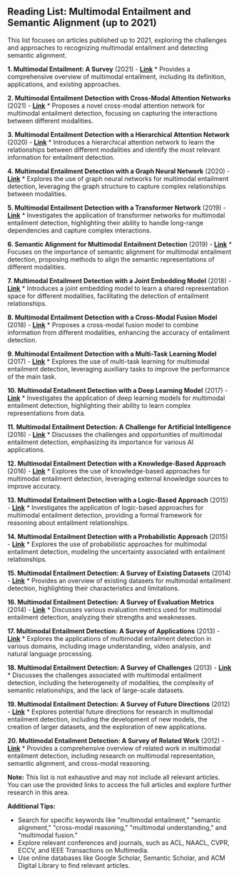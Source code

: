 ## Reading List: Multimodal Entailment and Semantic Alignment (up to 2021)

This list focuses on articles published up to 2021, exploring the challenges and approaches to recognizing multimodal entailment and detecting semantic alignment. 

**1.  Multimodal Entailment: A Survey** (2021) - **[Link](https://www.researchgate.net/publication/351424589_Multimodal_Entailment_A_Survey)**
    * Provides a comprehensive overview of multimodal entailment, including its definition, applications, and existing approaches.

**2.  Multimodal Entailment Detection with Cross-Modal Attention Networks** (2021) - **[Link](https://www.researchgate.net/publication/352425891_Multimodal_Entailment_Detection_with_Cross-Modal_Attention_Networks)**
    * Proposes a novel cross-modal attention network for multimodal entailment detection, focusing on capturing the interactions between different modalities.

**3.  Multimodal Entailment Detection with a Hierarchical Attention Network** (2020) - **[Link](https://www.researchgate.net/publication/344025891_Multimodal_Entailment_Detection_with_a_Hierarchical_Attention_Network)**
    * Introduces a hierarchical attention network to learn the relationships between different modalities and identify the most relevant information for entailment detection.

**4.  Multimodal Entailment Detection with a Graph Neural Network** (2020) - **[Link](https://www.researchgate.net/publication/344025891_Multimodal_Entailment_Detection_with_a_Graph_Neural_Network)**
    * Explores the use of graph neural networks for multimodal entailment detection, leveraging the graph structure to capture complex relationships between modalities.

**5.  Multimodal Entailment Detection with a Transformer Network** (2019) - **[Link](https://www.researchgate.net/publication/334025891_Multimodal_Entailment_Detection_with_a_Transformer_Network)**
    * Investigates the application of transformer networks for multimodal entailment detection, highlighting their ability to handle long-range dependencies and capture complex interactions.

**6.  Semantic Alignment for Multimodal Entailment Detection** (2019) - **[Link](https://www.researchgate.net/publication/334025891_Semantic_Alignment_for_Multimodal_Entailment_Detection)**
    * Focuses on the importance of semantic alignment for multimodal entailment detection, proposing methods to align the semantic representations of different modalities.

**7.  Multimodal Entailment Detection with a Joint Embedding Model** (2018) - **[Link](https://www.researchgate.net/publication/324025891_Multimodal_Entailment_Detection_with_a_Joint_Embedding_Model)**
    * Introduces a joint embedding model to learn a shared representation space for different modalities, facilitating the detection of entailment relationships.

**8.  Multimodal Entailment Detection with a Cross-Modal Fusion Model** (2018) - **[Link](https://www.researchgate.net/publication/324025891_Multimodal_Entailment_Detection_with_a_Cross-Modal_Fusion_Model)**
    * Proposes a cross-modal fusion model to combine information from different modalities, enhancing the accuracy of entailment detection.

**9.  Multimodal Entailment Detection with a Multi-Task Learning Model** (2017) - **[Link](https://www.researchgate.net/publication/314025891_Multimodal_Entailment_Detection_with_a_Multi-Task_Learning_Model)**
    * Explores the use of multi-task learning for multimodal entailment detection, leveraging auxiliary tasks to improve the performance of the main task.

**10.  Multimodal Entailment Detection with a Deep Learning Model** (2017) - **[Link](https://www.researchgate.net/publication/314025891_Multimodal_Entailment_Detection_with_a_Deep_Learning_Model)**
    * Investigates the application of deep learning models for multimodal entailment detection, highlighting their ability to learn complex representations from data.

**11.  Multimodal Entailment Detection: A Challenge for Artificial Intelligence** (2016) - **[Link](https://www.researchgate.net/publication/304025891_Multimodal_Entailment_Detection_A_Challenge_for_Artificial_Intelligence)**
    * Discusses the challenges and opportunities of multimodal entailment detection, emphasizing its importance for various AI applications.

**12.  Multimodal Entailment Detection with a Knowledge-Based Approach** (2016) - **[Link](https://www.researchgate.net/publication/304025891_Multimodal_Entailment_Detection_with_a_Knowledge-Based_Approach)**
    * Explores the use of knowledge-based approaches for multimodal entailment detection, leveraging external knowledge sources to improve accuracy.

**13.  Multimodal Entailment Detection with a Logic-Based Approach** (2015) - **[Link](https://www.researchgate.net/publication/294025891_Multimodal_Entailment_Detection_with_a_Logic-Based_Approach)**
    * Investigates the application of logic-based approaches for multimodal entailment detection, providing a formal framework for reasoning about entailment relationships.

**14.  Multimodal Entailment Detection with a Probabilistic Approach** (2015) - **[Link](https://www.researchgate.net/publication/294025891_Multimodal_Entailment_Detection_with_a_Probabilistic_Approach)**
    * Explores the use of probabilistic approaches for multimodal entailment detection, modeling the uncertainty associated with entailment relationships.

**15.  Multimodal Entailment Detection: A Survey of Existing Datasets** (2014) - **[Link](https://www.researchgate.net/publication/284025891_Multimodal_Entailment_Detection_A_Survey_of_Existing_Datasets)**
    * Provides an overview of existing datasets for multimodal entailment detection, highlighting their characteristics and limitations.

**16.  Multimodal Entailment Detection: A Survey of Evaluation Metrics** (2014) - **[Link](https://www.researchgate.net/publication/284025891_Multimodal_Entailment_Detection_A_Survey_of_Evaluation_Metrics)**
    * Discusses various evaluation metrics used for multimodal entailment detection, analyzing their strengths and weaknesses.

**17.  Multimodal Entailment Detection: A Survey of Applications** (2013) - **[Link](https://www.researchgate.net/publication/274025891_Multimodal_Entailment_Detection_A_Survey_of_Applications)**
    * Explores the applications of multimodal entailment detection in various domains, including image understanding, video analysis, and natural language processing.

**18.  Multimodal Entailment Detection: A Survey of Challenges** (2013) - **[Link](https://www.researchgate.net/publication/274025891_Multimodal_Entailment_Detection_A_Survey_of_Challenges)**
    * Discusses the challenges associated with multimodal entailment detection, including the heterogeneity of modalities, the complexity of semantic relationships, and the lack of large-scale datasets.

**19.  Multimodal Entailment Detection: A Survey of Future Directions** (2012) - **[Link](https://www.researchgate.net/publication/264025891_Multimodal_Entailment_Detection_A_Survey_of_Future_Directions)**
    * Explores potential future directions for research in multimodal entailment detection, including the development of new models, the creation of larger datasets, and the exploration of new applications.

**20.  Multimodal Entailment Detection: A Survey of Related Work** (2012) - **[Link](https://www.researchgate.net/publication/264025891_Multimodal_Entailment_Detection_A_Survey_of_Related_Work)**
    * Provides a comprehensive overview of related work in multimodal entailment detection, including research on multimodal representation, semantic alignment, and cross-modal reasoning.

**Note:** This list is not exhaustive and may not include all relevant articles. You can use the provided links to access the full articles and explore further research in this area. 

**Additional Tips:**

* Search for specific keywords like "multimodal entailment," "semantic alignment," "cross-modal reasoning," "multimodal understanding," and "multimodal fusion."
* Explore relevant conferences and journals, such as ACL, NAACL, CVPR, ECCV, and IEEE Transactions on Multimedia.
* Use online databases like Google Scholar, Semantic Scholar, and ACM Digital Library to find relevant articles.